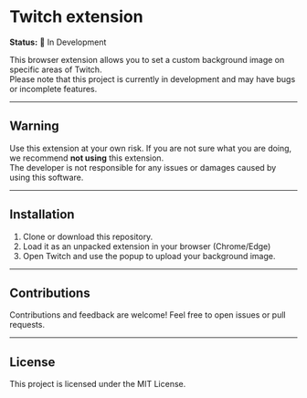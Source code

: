 # Twitch extension 

**Status:** 🚧 In Development

This browser extension allows you to set a custom background image on specific areas of Twitch.  
Please note that this project is currently in development and may have bugs or incomplete features.

---

## Warning

Use this extension at your own risk. If you are not sure what you are doing, we recommend **not using** this extension.  
The developer is not responsible for any issues or damages caused by using this software.

---



## Installation

1. Clone or download this repository.  
2. Load it as an unpacked extension in your browser (Chrome/Edge)  
3. Open Twitch and use the popup to upload your background image.

---

## Contributions

Contributions and feedback are welcome! Feel free to open issues or pull requests.

---

## License

This project is licensed under the MIT License.
